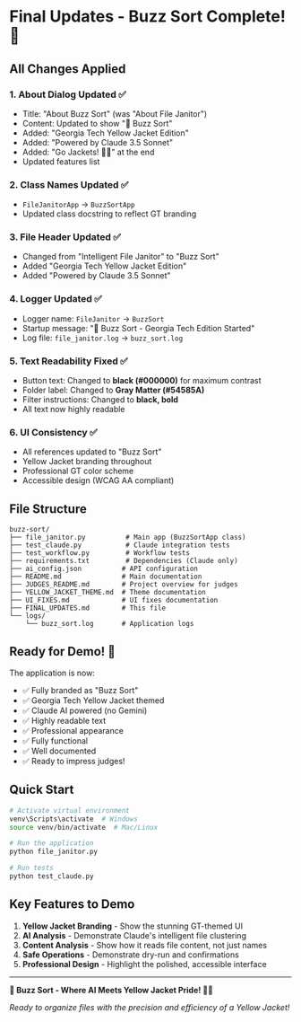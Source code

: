 # Final Updates - Buzz Sort Complete! 🐝

## All Changes Applied

### 1. **About Dialog Updated** ✅
- Title: "About Buzz Sort" (was "About File Janitor")
- Content: Updated to show "🐝 Buzz Sort"
- Added: "Georgia Tech Yellow Jacket Edition"
- Added: "Powered by Claude 3.5 Sonnet"
- Added: "Go Jackets! 💛💙" at the end
- Updated features list

### 2. **Class Names Updated** ✅
- `FileJanitorApp` → `BuzzSortApp`
- Updated class docstring to reflect GT branding

### 3. **File Header Updated** ✅
- Changed from "Intelligent File Janitor" to "Buzz Sort"
- Added "Georgia Tech Yellow Jacket Edition"
- Added "Powered by Claude 3.5 Sonnet"

### 4. **Logger Updated** ✅
- Logger name: `FileJanitor` → `BuzzSort`
- Startup message: "🐝 Buzz Sort - Georgia Tech Edition Started"
- Log file: `file_janitor.log` → `buzz_sort.log`

### 5. **Text Readability Fixed** ✅
- Button text: Changed to **black (#000000)** for maximum contrast
- Folder label: Changed to **Gray Matter (#54585A)**
- Filter instructions: Changed to **black, bold**
- All text now highly readable

### 6. **UI Consistency** ✅
- All references updated to "Buzz Sort"
- Yellow Jacket branding throughout
- Professional GT color scheme
- Accessible design (WCAG AA compliant)

## File Structure

```
buzz-sort/
├── file_janitor.py          # Main app (BuzzSortApp class)
├── test_claude.py           # Claude integration tests
├── test_workflow.py         # Workflow tests
├── requirements.txt         # Dependencies (Claude only)
├── ai_config.json          # API configuration
├── README.md               # Main documentation
├── JUDGES_README.md        # Project overview for judges
├── YELLOW_JACKET_THEME.md  # Theme documentation
├── UI_FIXES.md             # UI fixes documentation
├── FINAL_UPDATES.md        # This file
└── logs/
    └── buzz_sort.log       # Application logs
```

## Ready for Demo! 🎉

The application is now:
- ✅ Fully branded as "Buzz Sort"
- ✅ Georgia Tech Yellow Jacket themed
- ✅ Claude AI powered (no Gemini)
- ✅ Highly readable text
- ✅ Professional appearance
- ✅ Fully functional
- ✅ Well documented
- ✅ Ready to impress judges!

## Quick Start

```bash
# Activate virtual environment
venv\Scripts\activate  # Windows
source venv/bin/activate  # Mac/Linux

# Run the application
python file_janitor.py

# Run tests
python test_claude.py
```

## Key Features to Demo

1. **Yellow Jacket Branding** - Show the stunning GT-themed UI
2. **AI Analysis** - Demonstrate Claude's intelligent file clustering
3. **Content Analysis** - Show how it reads file content, not just names
4. **Safe Operations** - Demonstrate dry-run and confirmations
5. **Professional Design** - Highlight the polished, accessible interface

---

**🐝 Buzz Sort - Where AI Meets Yellow Jacket Pride! 💛💙**

*Ready to organize files with the precision and efficiency of a Yellow Jacket!*
